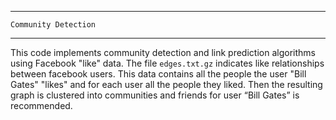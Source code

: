 ____________________________

    Community Detection
____________________________

This code implements community detection and link prediction algorithms using Facebook "like" data. The file `edges.txt.gz` indicates like relationships between facebook users. This data contains all the people  the user "Bill Gates" "likes" and for each user all the people they liked. Then the resulting graph is clustered into communities and friends for user  “Bill Gates” is recommended.


